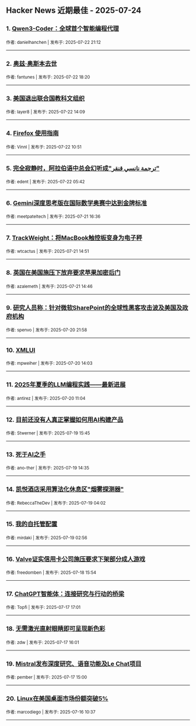 ## Hacker News 近期最佳 - 2025-07-24


### 1. [Qwen3-Coder：全球首个智能编程代理](https://news.ycombinator.com/item?id=44653072)

<sub>作者: danielhanchen | 发布于: 2025-07-22 21:12</sub>

---

### 2. [奥兹·奥斯本去世](https://news.ycombinator.com/item?id=44651066)

<sub>作者: fantunes | 发布于: 2025-07-22 18:20</sub>

---

### 3. [美国退出联合国教科文组织](https://news.ycombinator.com/item?id=44647112)

<sub>作者: layer8 | 发布于: 2025-07-22 14:09</sub>

---

### 4. [Firefox 使用指南](https://news.ycombinator.com/item?id=44645353)

<sub>作者: Vinnl | 发布于: 2025-07-22 10:51</sub>

---

### 5. [完全寂静时，阿拉伯语中总会幻听成"ترجمة نانسي قنقر"](https://news.ycombinator.com/item?id=44643564)

<sub>作者: edent | 发布于: 2025-07-22 05:42</sub>

---

### 6. [Gemini深度思考版在国际数学奥赛中达到金牌标准](https://news.ycombinator.com/item?id=44637191)

<sub>作者: meetpateltech | 发布于: 2025-07-21 16:36</sub>

---

### 7. [TrackWeight：将MacBook触控板变身为电子秤](https://news.ycombinator.com/item?id=44635808)

<sub>作者: wtcactus | 发布于: 2025-07-21 14:51</sub>

---

### 8. [英国在美国施压下放弃要求苹果加密后门](https://news.ycombinator.com/item?id=44635745)

<sub>作者: azalemeth | 发布于: 2025-07-21 14:46</sub>

---

### 9. [研究人员称：针对微软SharePoint的全球性黑客攻击波及美国及政府机构](https://news.ycombinator.com/item?id=44629710)

<sub>作者: spenvo | 发布于: 2025-07-20 21:58</sub>

---

### 10. [XMLUI](https://news.ycombinator.com/item?id=44625292)

<sub>作者: mpweiher | 发布于: 2025-07-20 14:03</sub>

---

### 11. [2025年夏季的LLM编程实践——最新进展](https://news.ycombinator.com/item?id=44623953)

<sub>作者: antirez | 发布于: 2025-07-20 11:04</sub>

---

### 12. [目前还没有人真正掌握如何用AI构建产品](https://news.ycombinator.com/item?id=44616479)

<sub>作者: Stwerner | 发布于: 2025-07-19 15:45</sub>

---

### 13. [死于AI之手](https://news.ycombinator.com/item?id=44615801)

<sub>作者: ano-ther | 发布于: 2025-07-19 14:35</sub>

---

### 14. [凯悦酒店采用算法化休息区"烟雾探测器"](https://news.ycombinator.com/item?id=44612487)

<sub>作者: RebeccaTheDev | 发布于: 2025-07-19 04:02</sub>

---

### 15. [我的自托管配置](https://news.ycombinator.com/item?id=44612151)

<sub>作者: mirdaki | 发布于: 2025-07-19 02:56</sub>

---

### 16. [Valve证实信用卡公司施压要求下架部分成人游戏](https://news.ycombinator.com/item?id=44606184)

<sub>作者: freedomben | 发布于: 2025-07-18 15:54</sub>

---

### 17. [ChatGPT智能体：连接研究与行动的桥梁](https://news.ycombinator.com/item?id=44595492)

<sub>作者: Topfi | 发布于: 2025-07-17 17:01</sub>

---

### 18. [无需激光直射眼睛即可呈现新色彩](https://news.ycombinator.com/item?id=44594808)

<sub>作者: zdw | 发布于: 2025-07-17 16:01</sub>

---

### 19. [Mistral发布深度研究、语音功能及Le Chat项目](https://news.ycombinator.com/item?id=44594156)

<sub>作者: pember | 发布于: 2025-07-17 15:00</sub>

---

### 20. [Linux在美国桌面市场份额突破5%](https://news.ycombinator.com/item?id=44580682)

<sub>作者: marcodiego | 发布于: 2025-07-16 10:37</sub>

---
